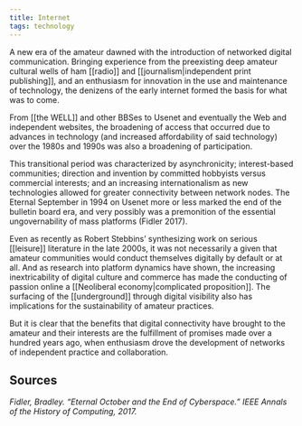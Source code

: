 ```yaml
---
title: Internet
tags: technology
---
```


A new era of the amateur dawned with the introduction of networked digital communication. Bringing experience from the preexisting deep amateur cultural wells of ham [[radio]] and [[journalism|independent print publishing]], and an enthusiasm for innovation in the use and maintenance of technology, the denizens of the early internet formed the basis for what was to come.  

From [[the WELL]] and other BBSes to Usenet and eventually the Web and independent websites, the broadening of access that occurred due to advances in technology (and increased affordability of said technology) over the 1980s and 1990s was also a broadening of participation. 

This transitional period was characterized by asynchronicity; interest-based communities; direction and invention by committed hobbyists versus commercial interests; and an increasing internationalism as new technologies allowed for greater connectivity between network nodes. The Eternal September in 1994 on Usenet more or less marked the end of the bulletin board era, and very possibly was a premonition of the essential ungovernability of mass platforms (Fidler 2017).

Even as recently as Robert Stebbins’ synthesizing work on serious [[leisure]] literature in the late 2000s, it was not necessarily a given that amateur communities would conduct themselves digitally by default or at all. And as research into platform dynamics have shown, the increasing inextricability of digital culture and commerce has made the conducting of passion online a [[Neoliberal economy|complicated proposition]]. The surfacing of the [[underground]] through digital visibility also has implications for the sustainability of amateur practices. 

But it is clear that the benefits that digital connectivity have brought to the amateur and their interests are the fulfillment of promises made over a hundred years ago, when enthusiasm drove the development of networks of independent practice and collaboration.

## Sources

*Fidler, Bradley. “Eternal October and the End of Cyberspace.” IEEE Annals of the History of Computing, 2017.*
